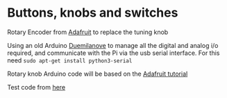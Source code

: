 Buttons, knobs and switches
===========================

Rotary Encoder from [Adafruit](https://www.adafruit.com/product/377) to replace the tuning knob

Using an old Arduino [Duemilanove](https://www.arduino.cc/en/Main/ArduinoBoardDuemilanove) to manage all the digital and analog i/o required, and communicate with the Pi via the usb serial interface. For this need ```sudo apt-get install python3-serial```


Rotary knob Arduino code will be based on the [Adafruit tutorial](https://learn.adafruit.com/trinket-usb-volume-knob/add-a-mute-button)

Test code from [here](https://howtomechatronics.com/tutorials/arduino/rotary-encoder-works-use-arduino)
